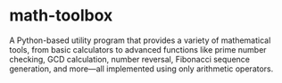 # math-toolbox
A Python-based utility program that provides a variety of mathematical tools, from basic calculators to advanced functions like prime number checking, GCD calculation, number reversal, Fibonacci sequence generation, and more—all implemented using only arithmetic operators.
